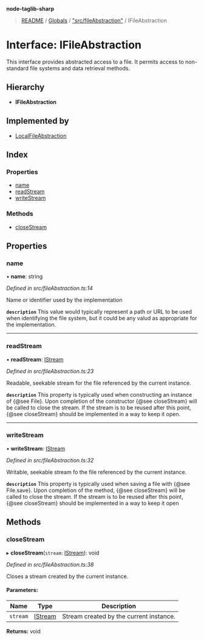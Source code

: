**node-taglib-sharp**

> [README](../README.md) / [Globals](../globals.md) / ["src/fileAbstraction"](../modules/_src_fileabstraction_.md) / IFileAbstraction

# Interface: IFileAbstraction

This interface provides abstracted access to a file. It permits access to non-standard file
systems and data retrieval methods.

## Hierarchy

* **IFileAbstraction**

## Implemented by

* [LocalFileAbstraction](../classes/_src_fileabstraction_.localfileabstraction.md)

## Index

### Properties

* [name](_src_fileabstraction_.ifileabstraction.md#name)
* [readStream](_src_fileabstraction_.ifileabstraction.md#readstream)
* [writeStream](_src_fileabstraction_.ifileabstraction.md#writestream)

### Methods

* [closeStream](_src_fileabstraction_.ifileabstraction.md#closestream)

## Properties

### name

•  **name**: string

*Defined in src/fileAbstraction.ts:14*

Name or identifier used by the implementation

**`description`** This value would typically represent a path or URL to be used when identifying
  the file system, but it could be any valud as appropriate for the implementation.

___

### readStream

•  **readStream**: [IStream](_src_stream_.istream.md)

*Defined in src/fileAbstraction.ts:23*

Readable, seekable stream for the file referenced by the current instance.

**`description`** This property is typically used when constructing an instance of {@see File}.
  Upon completion of the constructor {@see closeStream} will be called to close the stream.
  If the stream is to be reused after this point, {@see closeStream} should be implemented
  in a way to keep it open.

___

### writeStream

•  **writeStream**: [IStream](_src_stream_.istream.md)

*Defined in src/fileAbstraction.ts:32*

Writable, seekable stream fo the file referenced by the current instance.

**`description`** This property is typically used when saving a file with {@see File.save}. Upon
  completion of the method, {@see closeStream} will be called to close the stream. If the
  stream is to be reused after this point, {@see closeStream} should be implemented in a way
  to keep it open

## Methods

### closeStream

▸ **closeStream**(`stream`: [IStream](_src_stream_.istream.md)): void

*Defined in src/fileAbstraction.ts:38*

Closes a stream created by the current instance.

#### Parameters:

Name | Type | Description |
------ | ------ | ------ |
`stream` | [IStream](_src_stream_.istream.md) | Stream created by the current instance.  |

**Returns:** void
